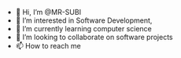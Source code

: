 - 👋 Hi, I’m @MR-SUBI
- 👀 I’m interested in Software Development,
- 🌱 I’m currently learning computer science
- 💞️ I’m looking to collaborate on software projects
- 📫 How to reach me 

<!---
MR-SUBI/MR-SUBI is a ✨ special ✨ repository because its `README.md` (this file) appears on your GitHub profile.
You can click the Preview link to take a look at your changes.
--->
